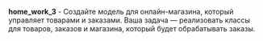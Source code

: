 **home_work_3** - Создайте модель для онлайн-магазина, который управляет товарами и заказами. Ваша задача — реализовать классы для товаров, заказов и магазина, который будет обрабатывать заказы.
